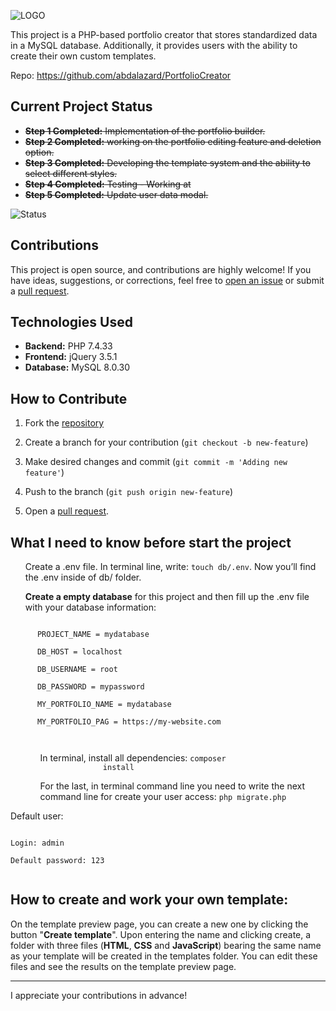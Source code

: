 <!DOCTYPE html>
<html>

<head>
  <meta charset="utf-8">
  <meta name="viewport" content="width=device-width, initial-scale=1.0">
  <title>Docs</title>
  <link rel="stylesheet" href="https://stackedit.io/style.css" />
</head>

<body class="stackedit">
  <div class="stackedit__html"><p><img src="https://raw.githubusercontent.com/abdalazard/PortfolioCreator/main/icon/icon.png" alt="LOGO"></p>
<p>This project is a PHP-based portfolio creator that stores
        standardized data in a MySQL database. Additionally, it provides
        users with the ability to create their own custom templates.</p>
      <p>Repo: <a
          href="https://github.com/abdalazard/PortfolioCreator">https://github.com/abdalazard/PortfolioCreator</a></p>
      <h2 id="current-project-status">Current Project Status</h2>
      <ul>
        <li><s><strong>Step 1 Completed:</strong> Implementation of the
            portfolio builder.</s></li>
        <li><s><strong>Step 2 Completed:</strong> working on
            the portfolio editing feature and deletion
            option.</s></li>
        <li><s><strong>Step 3 Completed:</strong> Developing the
            template system and the ability to select different
            styles.</s></li>
        <li><s><strong>Step 4 Completed:</strong> Testing - Working at</s></li>
        <li><s><strong>Step 5 Completed:</strong> Update user data
            modal.</s></li>
      </ul>
      <p><img
          src="http://img.shields.io/static/v1?label=STEP%206%20-%20CREATE%20A%20DOCUMENTATION%20AND%20PUBLISH%20IT%20&amp;message=WORKING%20ON%20IT&amp;color=GREEN&amp;style=for-the-badge"
          alt="Status"></p>
      <h2 id="contributions">Contributions</h2>
      <p>This project is open source, and contributions are highly
        welcome! If you have ideas, suggestions, or corrections, feel
        free to <a
          href="https://github.com/abdalazard/Portfolio-Creator/issues/new">open
          an issue</a> or submit a <a
          href="https://github.com/abdalazard/Portfolio-Creator/compare">pull
          request</a>.</p>
      <h2 id="technologies-used">Technologies Used</h2>
      <ul>
        <li><strong>Backend:</strong> PHP 7.4.33</li>
        <li><strong>Frontend:</strong> jQuery 3.5.1</li>
        <li><strong>Database:</strong> MySQL 8.0.30</li>
      </ul>
      <h2 id="how-to-contribute">How to Contribute</h2>
      <ol>
        <li>
          <p>Fork the <a
              href="https://github.com/abdalazard/PortfolioCreator">repository</a></p>
        </li>
        <li>
          <p>Create a branch for your contribution (<code>git checkout -b new-feature</code>)</p>
        </li>
        <li>
          <p>Make desired changes and commit (<code>git commit -m 'Adding new feature'</code>)</p>
        </li>
        <li>
          <p>Push to the branch (<code>git push origin new-feature</code>)</p>
        </li>
        <li>
          <p>Open a <a
              href="https://github.com/abdalazard/Portfolio-Creator/compare">pull
              request</a>.</p>
        </li>
      </ol>
      <h2 id="how-to-contribute">What I need to know before start the
        project</h2>
      <ul>
        <p>Create a .env file. In terminal line, write: <code>touch db/.env</code>. Now you’ll find the .env inside of db/ folder.</p>
      </ul>
      <ul>
        <p><strong>Create a empty database</strong> for this project
          and then fill up the .env file with your database
          information:</p>
      </ul>
      <pre><code>
      PROJECT_NAME = mydatabase<br>
      DB_HOST = localhost<br>
      DB_USERNAME = root<br>
      DB_PASSWORD = mypassword<br>
      MY_PORTFOLIO_NAME = mydatabase<br>
      MY_PORTFOLIO_PAG = https://my-website.com<br>
    </code></pre>
      <ol start="8">
        <ul>
          <p>In terminal, install all dependencies: <code>composer
              install</code></p>
        </ul>
        <ul>
          <p>For the last, in terminal command line you need to write
            the next command line for create your user access:
            <code>php migrate.php</code></p>
        </ul>
      </ol>
      <p>Default user:</p>
      <pre><code>
Login: admin<br>
Default password: 123
      </code></pre>
      <h2 id="how-to-contribute">How to create and work your own template:</h2>
      <p>On the template preview page, you can create a new one by
        clicking the button "<strong>Create template</strong>".
        Upon entering the name and clicking create, a folder with three files
        (<strong>HTML</strong>, <strong>CSS</strong> and
        <strong>JavaScript</strong>) bearing the same name as your template
        will be created in the templates folder. You can edit these files and
        see the results on the template preview page.
      </p>
      <hr />
      <p>I appreciate your contributions in advance!</p>
</div>
</body>

</html>
